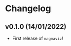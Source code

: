 # Changelog

<!--next-version-placeholder-->

## v0.1.0 (14/01/2022)

- First release of `magmaviz`!